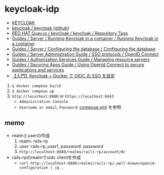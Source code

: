# keycloak-idp

- [KEYCLOAK](https://www.keycloak.org/)
- [keycloak / keycloak (github)](https://github.com/keycloak/keycloak)
- [RED HAT Quay.io / keycloak / keycloak / Repository Tags](https://quay.io/repository/keycloak/keycloak?tab=tags&tag=latest)
- [Guides / Server / Running Keycloak in a container / Running Keycloak in a container](https://www.keycloak.org/server/containers)
- [Guides / Server / Configuring the database / Configuring the database](https://www.keycloak.org/server/db#_relevant_options)
- [Guides / Server Administration Guide / SSO protocols / OpenID Connect](https://www.keycloak.org/docs/latest/server_admin/index.html#con-oidc_server_administration_guide)
- [Guides / Authorization Services Guide / Managing resource servers](https://www.keycloak.org/docs/latest/authorization_services/index.html#_resource_server_overview)
- [Guides / Securing Apps Guide / Using OpenId Connect to secure applications and services](https://www.keycloak.org/docs/latest/securing_apps/#_oidc)
- [【入門】Keycloak + Docker で OIDC の SSO を設定](https://hogetech.info/oss/keycloak)

1. `$ docker compose build`
2. `$ docker compose up`
3. `http://localhost:8880` or `https://localhost:8443`
    - `Administration Console`
    - `Username or email`, `Password`: [compose.yml](./compose.yml) を参照

## memo

- realmとuserの作成
    1. realm: rails-rp
    2. user: rails-rp_user1, password: password
    3. `http://localhost:8880/realms/rails-rp/account/#/`
- rails-rpのrealmでoidc clientを作成
  - `curl http://localhost:8880/realms/rails-rp/.well-known/openid-configuration | jq .`
